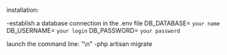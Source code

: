 installation:

-establish a database connection in the .env file 
DB_DATABASE= `your name` 
DB_USERNAME= `your login` 
DB_PASSWORD= `your password` 

launch the command line: "\n"
-php artisan migrate
 
